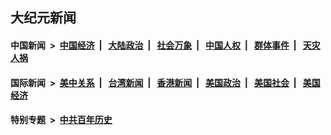 ## 大纪元新闻

#### 中国新闻 &nbsp;>&nbsp; [中国经济](indexes/ncid283/README.md?11241245) &nbsp;| &nbsp; [大陆政治](indexes/ncid277/README.md?11241245) &nbsp;| &nbsp; [社会万象](indexes/ncid282/README.md?11241245) &nbsp;| &nbsp; [中国人权](indexes/ncid278/README.md?11241245) &nbsp;| &nbsp; [群体事件](indexes/ncid279/README.md?11241245) &nbsp;| &nbsp; [天灾人祸](indexes/ncid280/README.md?11241245)

#### 国际新闻 &nbsp;>&nbsp; [美中关系](indexes/nf1412576/README.md?11241245) &nbsp;| &nbsp; [台湾新闻](indexes/ncid1349361/README.md?11241245) &nbsp;| &nbsp; [香港新闻](indexes/ncid1349362/README.md?11241245) &nbsp;| &nbsp; [美国政治](indexes/ncid1078159/README.md?11241245) &nbsp;| &nbsp; [美国社会](indexes/ncid1078160/README.md?11241245) &nbsp;| &nbsp; [美国经济](indexes/ncid1078158/README.md?11241245)

#### 特别专题 &nbsp;>&nbsp; [中共百年历史](https://github.com/epoch-news/epoch-special/blob/master/README.md?11241245)  
